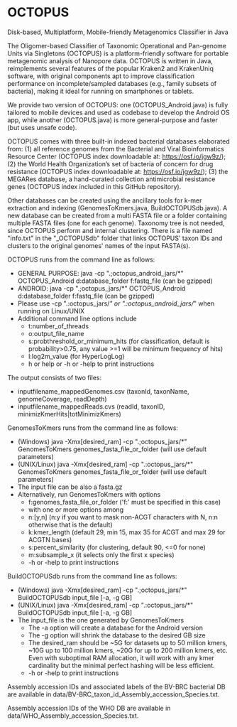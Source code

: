 # OCTOPUS
Disk-based, Multiplatform, Mobile-friendly Metagenomics Classifier in Java

The Oligomer-based Classifier of Taxonomic Operational and Pan-genome Units via Singletons (OCTOPUS) is a platform-friendly software for portable metagenomic analysis of Nanopore data. OCTOPUS is written in Java, reimplements several features of the popular Kraken2 and KrakenUniq software, with original components apt to improve classification performance on incomplete/sampled databases (e.g., family subsets of bacteria), making it ideal for running on smartphones or tablets.

We provide two version of OCTOPUS: one (OCTOPUS_Android.java) is fully tailored to mobile devices and used as codebase to develop the Android OS app, while another (OCTOPUS.java) is more general-purpose and faster (but uses unsafe code).

OCTOPUS comes with three built-in indexed bacterial databases elaborated from: (1) all reference genomes from the Bacterial and Viral Bioinformatics Resource Center (OCTOPUS index downloadable at: https://osf.io/jgw9z/); (2) the World Health Organization’s set of bacteria of concern for drug resistance (OCTOPUS index downloadable at: https://osf.io/jgw9z/); (3) the MEGARes database, a hand-curated collection antimicrobial resistance genes (OCTOPUS index included in this GitHub repository).

Other databases can be created using the ancillary tools for k-mer extraction and indexing (GenomesToKmers.java, BuildOCTOPUSdb.java). A new database can be created from a multi FASTA file or a folder containing multiple FASTA files (one for each genome). Taxonomy tree is not needed, since OCTOPUS perform and internal clustering. There is a file named "info.txt" in the "_OCTOPUSdb" folder that links OCTOPUS' taxon IDs and clusters to the original genomes' names of the input FASTA(s).

OCTOPUS runs from the command line as follows:
- GENERAL PURPOSE: java -cp ".;octopus_android_jars/*" OCTOPUS_Android d:database_folder f:fastq_file (can be gzipped)
- ANDROID: java -cp ".;octopus_jars/*" OCTOPUS_Android d:database_folder f:fastq_file (can be gzipped)
- Please use -cp ".:octopus_jars/*" or ".:octopus_android_jars/*" when running on Linux/UNIX
- Additional command line options include
  - t:number_of_threads
  - o:output_file_name
  - s:probthreshold_or_minimum_hits (for classification, default is probability>0.75, any value >=1 will be minimum frequency of hits)
  - l:log2m_value (for HyperLogLog)
  - h or help or -h or -help to print instructions
 
The output consists of two files:
- inputfilename_mappedGenomes.csv (taxonId, taxonName, genomeCoverage, readDepth)
- inputfilename_mappedReads.cvs (readId, taxonID, minimizKmerHits|totMinimizKmers)

GenomesToKmers runs from the command line as follows:
- (Windows) java -Xmx[desired_ram] -cp ".;octopus_jars/*" GenomesToKmers genomes_fasta_file_or_folder (will use default parameters)
- (UNIX/Linux) java -Xmx[desired_ram] -cp ".:octopus_jars/*" GenomesToKmers genomes_fasta_file_or_folder (will use default parameters)
- The input file can be also a fasta.gz
- Alternatively, run GenomesToKmers with options
  - f:genomes_fasta_file_or_folder ('f:' must be specified in this case)
  - with one or more options among
  - n:[y,n] (n:y if you want to mask non-ACGT characters with N, n:n otherwise that is the default)
  - k:kmer_length (default 29, min 15, max 35 for ACGT and max 29 for ACGTN bases)
  - s:percent_similarity (for clustering, default 90, <=0 for none)
  - m:subsample_x (it selects only the first x species)
  - -h or -help to print instructions

BuildOCTOPUSdb runs from the command line as follows:
- (Windows) java -Xmx[desired_ram] -cp ".;octopus_jars/*" BuildOCTOPUSdb input_file [-a, -g GB]
- (UNIX/Linux) java -Xmx[desired_ram] -cp ".:octopus_jars/*" BuildOCTOPUSdb input_file [-a, -g GB]
- The input_file is the one generated by GenomesToKmers
  - The -a option will create a database for the Android version
  - The -g option will shrink the database to the desired GB size
  - The desired_ram should be ~5G for datasets up to 50 million kmers, ~10G up to 100 million kmers, ~20G for up to 200 million kmers, etc. Even with suboptimal RAM allocation, it will work with any kmer cardinality but the minimal perfect hashing will be less efficient.
  - -h or -help to print instructions

Assembly accession IDs and associated labels of the BV-BRC bacterial DB are available in data/BV-BRC_taxon_id_Assembly_accession_Species.txt.

Assembly accession IDs of the WHO DB are available in data/WHO_Assembly_accession_Species.txt.




